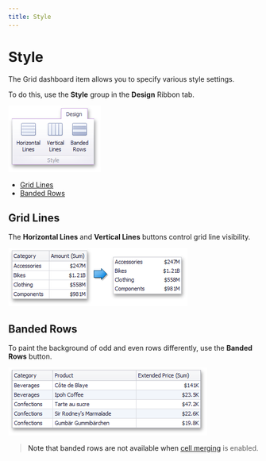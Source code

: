 ```yaml
---
title: Style
---
```

# Style
The Grid dashboard item allows you to specify various style settings.

To do this, use the **Style** group in the **Design** Ribbon tab.

![Grid_RibbonStyleGroup](../../../../images/Img24743.png)
* [Grid Lines](#grid-lines)
* [Banded Rows](#banded-rows)

## <a name="grid-lines"/>Grid Lines
The **Horizontal Lines** and **Vertical Lines** buttons control grid line visibility.

![Grid_Layout_NoLinesAndHeaders](../../../../images/Img19700.png)

## <a name="banded-rows"/>Banded Rows
To paint the background of odd and even rows differently, use the **Banded Rows** button.

![Grid_Layout_BandedRows](../../../../images/Img19699.png)

> Note that banded rows are not available when [cell merging](../../../../../dashboard-for-desktop/articles/dashboard-designer/designing-dashboard-items/grid/layout.md) is enabled.